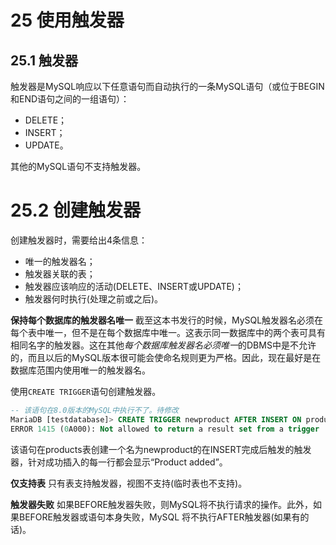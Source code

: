 # 25 使用触发器

## 25.1 触发器

触发器是MySQL响应以下任意语句而自动执行的一条MySQL语句（或位于BEGIN和END语句之间的一组语句）：
* DELETE；
* INSERT；
* UPDATE。

其他的MySQL语句不支持触发器。

# 25.2 创建触发器

创建触发器时，需要给出4条信息：
* 唯一的触发器名；
* 触发器关联的表；
* 触发器应该响应的活动(DELETE、INSERT或UPDATE)；
* 触发器何时执行(处理之前或之后)。

**保持每个数据库的触发器名唯一** 截至这本书发行的时候，MySQL触发器名必须在每个表中唯一，但不是在每个数据库中唯一。这表示同一数据库中的两个表可具有相同名字的触发器。这在其他*每个数据库触发器名必须唯一*的DBMS中是不允许的，而且以后的MySQL版本很可能会使命名规则更为严格。因此，现在最好是在数据库范围内使用唯一的触发器名。

使用`CREATE TRIGGER`语句创建触发器。

```SQL
-- 该语句在8.0版本的MySQL中执行不了。待修改
MariaDB [testdatabase]> CREATE TRIGGER newproduct AFTER INSERT ON products FOR EACH ROW SELECT 'Product added';
ERROR 1415 (0A000): Not allowed to return a result set from a trigger
```

该语句在products表创建一个名为newproduct的在INSERT完成后触发的触发器，针对成功插入的每一行都会显示“Product added”。

**仅支持表** 只有表支持触发器，视图不支持(临时表也不支持)。

**触发器失败** 如果BEFORE触发器失败，则MySQL将不执行请求的操作。此外，如果BEFORE触发器或语句本身失败，MySQL 将不执行AFTER触发器(如果有的话)。



